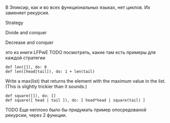 В Эликсир, как и во всех функциональных языках, нет циклов. Их заменяет рекурсия.

Strategy

Divide and conquer

Decrease and conquer

это из книги LFPwE
TODO посмотреть, какие там есть примеры для каждой стратегии


```
def len([]), do: 0
def len([head|tail]), do: 1 + len(tail)
```

Write a max(list) that returns the element with the maximum value in the list.
(This is slightly trickier than it sounds.)

```
def square([]), do: []
def square([ head | tail ]), do: [ head*head | square(tail) ]
```

TODO Еще неплохо было бы придумать пример опосредованой рекурсии, через 2 функции.
